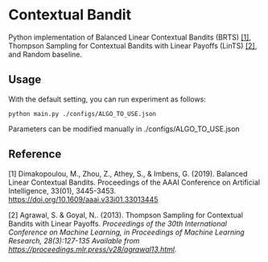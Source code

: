 # Contextual Bandit
Python implementation of Balanced Linear Contextual Bandits (BRTS) [[1]](#1), Thompson Sampling for Contextual Bandits with Linear Payoffs (LinTS) [[2]](#2), and Random baseline.

## Usage
With the default setting, you can run experiment as follows:
```
python main.py ./configs/ALGO_TO_USE.json
```
Parameters can be modified manually in ./configs/ALGO_TO_USE.json

## Reference
<a id="1">[1]</a>
Dimakopoulou, M., Zhou, Z., Athey, S., & Imbens, G. (2019). Balanced Linear Contextual Bandits. Proceedings of the AAAI Conference on Artificial Intelligence, 33(01), 3445-3453. https://doi.org/10.1609/aaai.v33i01.33013445

<a id="2">[2]</a>
Agrawal, S. &amp; Goyal, N.. (2013). Thompson Sampling for Contextual Bandits with Linear Payoffs. <i>Proceedings of the 30th International Conference on Machine Learning, in Proceedings of Machine Learning Research, 28(3):127-135 Available from https://proceedings.mlr.press/v28/agrawal13.html.


